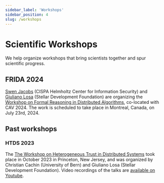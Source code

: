 ```yaml
---
sidebar_label: 'Workshops'
sidebar_position: 4
slug: /workshops
---
```


# Scientific Workshops

We help organize workshops that bring scientists together and spur scientific progress.

## FRIDA 2024

[Swen Jacobs](https://cispa.de/en/people/swen.jacobs) (CISPA Helmholtz Center for Information Security) and [Giuliano Losa](https://www.losa.fr) (Stellar Development Foundation) are organizing the [Workshop on Formal Reasoning in Distributed Algorithms](https://frida-2024.github.io/), co-located with CAV 2024.
The work is scheduled to take place in Montreal, Canada, on July 23rd, 2024.

## Past workshops

### HTDS 2023

The [The Workshop on Heterogeneous Trust in Distributed Systems](https://htds-workshop.github.io/) took place in October 2023 in Princeton, New Jersey, and was organized by Christian Cachin (University of Bern) and Giuliano Losa (Stellar Development Foundation).
Video recordings of the talks are [available on Youtube](https://youtube.com/playlist?list=PLmr3tp_7-7GjHjTeBSdTu5P15Wde3YMf0&si=0LlHA1DTrLT_e07b).

